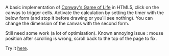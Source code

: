 A basic implementation of [Conway's Game of Life](//en.wikipedia.org/wiki/Conway's_Game_of_Life) in HTML5, click on the canvas to trigger cells. Activate the calculation by setting the timer with the below form (and stop it before drawing or you'll see nothing). You can change the dimension of the canvas with the second form. 

Still need some work (a lot of optimisation). Known annoying issue : mouse position after scrolling is wrong, scroll back to the top of the page to fix.

Try it [here](//yho.neocities.org/conway.html).
